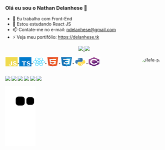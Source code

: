 ### Olá eu sou o Nathan Delanhese 👋

- 🔭 Eu trabalho com Front-End
- 🌱 Estou estudando React JS
- 📫 Contate-me no e-mail: ndelanhese@gmail.com
- ⚡ Veja meu portifólio: https://delanhese.tk

<div align="center">
  <a href="https://github.com/ndelanhese">
  <img height="180em" src="https://github-readme-stats.vercel.app/api?username=ndelanhese&show_icons=true&theme=dracula&include_all_commits=true&count_private=true"/>
  <img height="180em" src="https://github-readme-stats.vercel.app/api/top-langs/?username=ndelanhese&layout=compact&langs_count=7&theme=dracula"/>
</div>
<div style="display: inline_block"><br>
  <img align="center" alt="Rafa-Js" height="30" width="40" src="https://raw.githubusercontent.com/devicons/devicon/master/icons/javascript/javascript-plain.svg">
  <img align="center" alt="Rafa-Ts" height="30" width="40" src="https://raw.githubusercontent.com/devicons/devicon/master/icons/typescript/typescript-plain.svg">
  <img align="center" alt="Rafa-React" height="30" width="40" src="https://raw.githubusercontent.com/devicons/devicon/master/icons/react/react-original.svg">
  <img align="center" alt="Rafa-HTML" height="30" width="40" src="https://raw.githubusercontent.com/devicons/devicon/master/icons/html5/html5-original.svg">
  <img align="center" alt="Rafa-CSS" height="30" width="40" src="https://raw.githubusercontent.com/devicons/devicon/master/icons/css3/css3-original.svg">
  <img align="center" alt="Rafa-Python" height="30" width="40" src="https://raw.githubusercontent.com/devicons/devicon/master/icons/python/python-original.svg">
  <img align="center" alt="Rafa-Csharp" height="30" width="40" src="https://raw.githubusercontent.com/devicons/devicon/master/icons/csharp/csharp-original.svg">
  <img align="right" alt="Rafa-pic" height="150" style="border-radius:50px;" src="https://cdn.discordapp.com/attachments/480528577729658880/987851154266394734/unknown.png">
</div>
  
  ##
 
<div> 
  <a href="https://wa.me/5544997294087" target="_blank"><img src="https://img.shields.io/badge/WhatsApp-25D366?style=for-the-badge&logo=whatsapp&logoColor=white"></a>
  <a href="https://instagram.com/nathan.delanhese" target="_blank"><img src="https://img.shields.io/badge/-Instagram-%23E4405F?style=for-the-badge&logo=instagram&logoColor=white" target="_blank"></a>
 	<a href="https://github.com/ndelanhese" target="_blank"><imgsrc="https://img.shields.io/badge/GitHub-100000?style=for-the-badge&logo=github&logoColor=white" /></a> 
  <a href="https://gitlab.com/delanhese" target="_blank"><img src="https://img.shields.io/badge/GitLab-330F63?style=for-the-badge&logo=gitlab&logoColor=white" /></a> 
      <a href="mailto:ndelanhese@gmail.com"><img src="https://img.shields.io/badge/-Gmail-%23333?style=for-the-badge&logo=gmail&logoColor=white" target="_blank"></a>
  <a href="https://www.linkedin.com/in/nathandelanhese" target="_blank"><img src="https://img.shields.io/badge/-LinkedIn-%230077B5?style=for-the-badge&logo=linkedin&logoColor=white" target="_blank"></a> 
  <a href="https://www.delanhese.tk" target="_blank"><img src="https://img.shields.io/badge/website-000000?style=for-the-badge&logo=About.me&logoColor=white"></a> 
 
  ![Snake animation](https://github.com/ndelanhese/ndelanhese/blob/output/github-contribution-grid-snake.svg)
 
</div>
